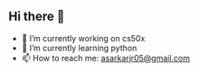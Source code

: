 ## Hi there 👋

- 🔭 I’m currently working on cs50x
- 🌱 I’m currently learning python
- 📫 How to reach me: asarkarjr05@gmail.com
